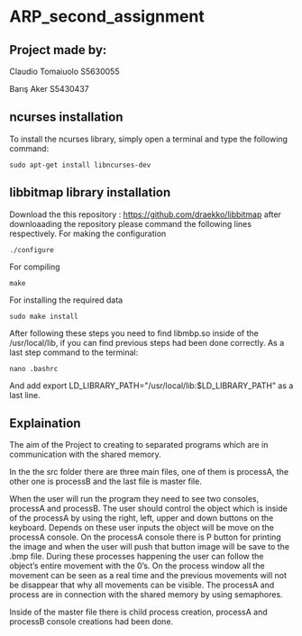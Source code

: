 # ARP_second_assignment


## Project made by:

Claudio Tomaiuolo S5630055

Barış Aker S5430437

## ncurses installation
To install the ncurses library, simply open a terminal and type the following command:
```console
sudo apt-get install libncurses-dev
```
## libbitmap library installation

Download the this repository : https://github.com/draekko/libbitmap after downloaading the repository please command the following lines respectively. 
For making the configuration
```console
./configure 
```

For compiling
```console
make
```

For installing the required data
```console
sudo make install
```

After following these steps you need to find libmbp.so inside of the /usr/local/lib, if you can find previous steps had been done correctly. 
As a last step command to the terminal:
```console
nano .bashrc
```
And add export LD_LIBRARY_PATH="/usr/local/lib:$LD_LIBRARY_PATH" as a last line. 

## Explaination 

The aim of the Project to creating to separated programs which are in communication with the shared memory. 

In the the src folder there are three main files, one of them is processA, the other one is processB and the last file is master file. 

When the user will run the program they need to see two consoles, processA and processB. The user should control the object which is inside of the processA by using the right, left, upper and down buttons on the keyboard. Depends on these user inputs the object will be move on the processA console. On the processA console there is P button for printing the image and when the user will push that button image will be save to the .bmp file. During these processes happening the user can follow the object’s entire movement with the 0’s. On the process window all the movement can be seen as a real time and the previous movements will not be disappear that why all movements can be visible. The processA and process are in connection with the shared memory by using semaphores. 

Inside of the master file there is child process creation, processA and processB console creations had been done. 



